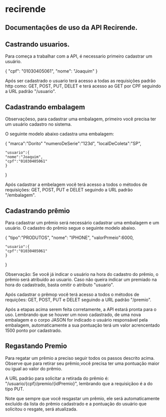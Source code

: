 # recirende

## Documentações de uso da API Recirende.

## Castrando usuarios.

Para começa a trabalhar com a API, é necessario primeiro cadastrar um usuário.

{
"cpf": "01030405061",
"nome": "Joaquim"
}

Após ser cadastrado o usuario terá acesso a todas as requisiçôes padrão http como:
GET, POST, PUT, DELET e terá acesso ao GET por CPF seguindo a URL padrão "/usuario".

## Cadastrando embalagem

Observaçõeso, para cadastrar uma embalagem, primeiro você precisa ter um usuário cadastro no sistema.

O seguinte modelo abaixo cadastra uma embalagem:

{
"marca":"Dorito"
"numeroDeSerie":"123d",
"localDeColeta":"SP",

    "usuario":{ 
    "nome":"Joaquim",
    "cpf":"01030405061"
    }

}

Após cadastrar a embelagem você terá acesso a todos o métodos de requisições:
GET, POST, PUT e DELET seguindo a URL padrão "/embalagem".

## Cadastrando prêmio

Para cadastrar um prêmio será necessário cadastrar uma embalagem e um usuário.
O cadastro do prêmio segue o seguinte modelo abaixo.

{
"tipo":"PRODUTOS",
"nome": "IPHONE",
"valorPrmeio":6000,

    "usuario":{
    "cpf":"01030405061"
    }
}

Observação: Se você já indicar o usuário na hora do cadastro do prêmio, o prêmio será atribuído ao usuario.
Caso não queira indicar um premiado na hora do cadastrado, basta omitir o atributo "usuario".

Após cadastrar o prêmop você terá acesso a todos o métodos de requições:
GET, POST, PUT e DELET seguindo a URL padrão "/premio".

Após a etapas acima serem feita corretamente, a API estará pronta para o uso. Lembrando que se houver um novo
cadastrado, de uma nova embalagem e o corpo JASON for indicado o usuário responsável pela embalagem,
automaticamente a sua pontuação terá um valor acrencentado 1500 ponto por cadastrado.

## Regastando Premio

Para regatar um prêmio a preciso seguir todos os passos descrito acima.
Observe que para retirar seu prêmio,você precisa ter uma pontuação maior ou igual ao valor do prêmio.

A URL padrão para solicitar a retirada do prêmio é: "/usuario/{cpf}/premio/{idPremio}",
lembrando que a requisiçãoo é a do tipo PUT.

Note que sempre que você resgastar um prêmio, ele será automaticamente excluído da lista do prêmio cadastrado e a 
pontuação do usuário que solicitou o resgate, será atualizada.










